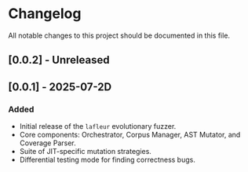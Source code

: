 # Changelog

All notable changes to this project should be documented in this file.

## [0.0.2] - Unreleased


## [0.0.1] - 2025-07-2D

### Added
- Initial release of the `lafleur` evolutionary fuzzer.
- Core components: Orchestrator, Corpus Manager, AST Mutator, and Coverage Parser.
- Suite of JIT-specific mutation strategies.
- Differential testing mode for finding correctness bugs.
